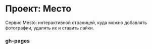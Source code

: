 # Проект: Место

Сервис Mesto: интерактивной страницей, куда можно добавлять фотографии, удалять их и ставить лайки.

### gh-pages
